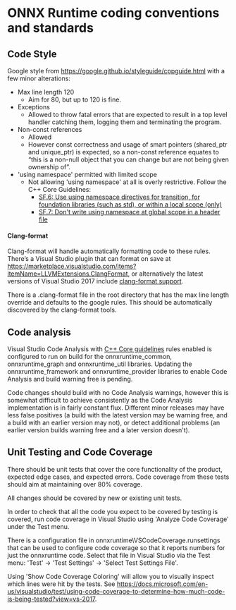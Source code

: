 # ONNX Runtime coding conventions and standards


## Code Style

Google style from https://google.github.io/styleguide/cppguide.html with a few minor alterations:

* Max line length 120
  *	Aim for 80, but up to 120 is fine.
* Exceptions
  *	Allowed to throw fatal errors that are expected to result in a top level handler catching them, logging them and terminating the program.
* Non-const references
  *	Allowed
  *	However const correctness and usage of smart pointers (shared_ptr and unique_ptr) is expected, so a non-const reference equates to “this is a non-null object that you can change but are not being given ownership of”.
* 'using namespace' permitted with limited scope
  * Not allowing 'using namespace' at all is overly restrictive. Follow the C++ Core Guidelines:
    * [SF.6: Use using namespace directives for transition, for foundation libraries (such as std), or within a local scope (only)](https://github.com/isocpp/CppCoreGuidelines/blob/master/CppCoreGuidelines.md#Rs-using)
    * [SF.7: Don't write using namespace at global scope in a header file](https://github.com/isocpp/CppCoreGuidelines/blob/master/CppCoreGuidelines.md#Rs-using-directive)


#### Clang-format

Clang-format will handle automatically formatting code to these rules. There’s a Visual Studio plugin that can format on save at https://marketplace.visualstudio.com/items?itemName=LLVMExtensions.ClangFormat, or alternatively the latest versions of Visual Studio 2017 include [clang-format support](https://blogs.msdn.microsoft.com/vcblog/2018/03/13/clangformat-support-in-visual-studio-2017-15-7-preview-1/).  

There is a .clang-format file in the root directory that has the max line length override and defaults to the google rules. This should be automatically discovered by the clang-format tools. 

## Code analysis

Visual Studio Code Analysis with [C++ Core guidelines](https://github.com/isocpp/CppCoreGuidelines/blob/master/CppCoreGuidelines.md) rules enabled is configured to run on build for the onnxruntime_common, onnxruntime_graph and onnxruntime_util libraries. Updating the onnxruntime_framework and onnxruntime_provider libraries to enable Code Analysis and build warning free is pending. 

Code changes should build with no Code Analysis warnings, however this is somewhat difficult to achieve consistently as the Code Analysis implementation is in fairly constant flux. Different minor releases may have less false positives (a build with the latest version may be warning free, and a build with an earlier version may not), or detect additional problems (an earlier version builds warning free and a later version doesn't). 

## Unit Testing and Code Coverage

There should be unit tests that cover the core functionality of the product, expected edge cases, and expected errors. 
Code coverage from these tests should aim at maintaining over 80% coverage. 

All changes should be covered by new or existing unit tests. 

In order to check that all the code you expect to be covered by testing is covered, run code coverage in Visual Studio using 'Analyze Code Coverage' under the Test menu. 

There is a configuration file in onnxruntime\VSCodeCoverage.runsettings that can be used to configure code coverage so that it reports numbers for just the onnxruntime code. Select that file in Visual Studio via the Test menu: 'Test' -> 'Test Settings' -> 'Select Test Settings File'. 

Using 'Show Code Coverage Coloring' will allow you to visually inspect which lines were hit by the tests. See <https://docs.microsoft.com/en-us/visualstudio/test/using-code-coverage-to-determine-how-much-code-is-being-tested?view=vs-2017>.
